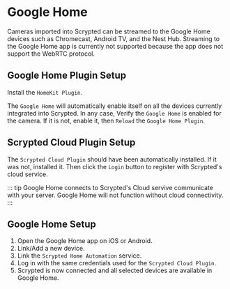 # Google Home

Cameras imported into Scrypted can be streamed to the Google Home devices such as Chromecast, Android TV, and the Nest Hub. Streaming to the Google Home app is currently not supported because the app does not support the WebRTC protocol.

<!--@include: ./parts/camera-preparation.md-->

## Google Home Plugin Setup

Install the `HomeKit Plugin`.

The `Google Home` will automatically enable itself on all the devices currently integrated into Scrypted. In any case, Verify the `Google Home` is enabled for the camera. If it is not, enable it, then `Reload` the `Google Home Plugin`.

## Scrypted Cloud Plugin Setup

The `Scrypted Cloud Plugin` should have been automatically installed. If it was not, installed it. Then click the `Login` button to register with Scrypted's cloud service.

::: tip
Google Home connects to Scrypted's Cloud servive communicate with your server. Google Home will not function without cloud connectivity.
:::

## Google Home Setup

1. Open the Google Home app on iOS or Android.
2. Link/Add a new device.
3. Link the `Scrypted Home Automation` service.
4. Log in with the same credentials used for the `Scrypted Cloud Plugin`.
5. Scrypted is now connected and all selected devices are available in Google Home.
